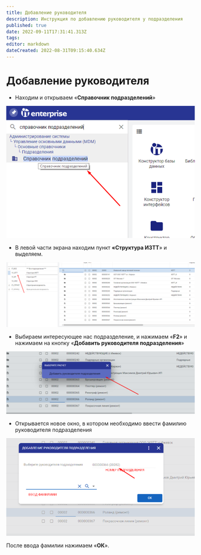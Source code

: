 ```yaml
---
title: Добавление руководителя
description: Инструкция по добавлению руководителя у подразделения
published: true
date: 2022-09-11T17:31:41.313Z
tags: 
editor: markdown
dateCreated: 2022-08-31T09:15:40.634Z
---
```


# Добавление руководителя

* Находим и открываем «**Справочник подразделений**»

![](<../../assets/0 (92).png>)

* В левой части экрана находим пункт **«Структура ИЗТТ**» и выделяем.

![](<../../assets/1 (9).png>)

* Выбираем интересующее нас подразделение, и нажимаем «**F2**» и нажимаем на кнопку «**Добавить руководителя подразделения**»

![](<../../assets/2 (78).png>)

* Открывается новое окно, в котором необходимо ввести фамилию руководителя подразделения

![](<../../assets/3 (76).png>)

После ввода фамилии нажимаем «**ОК**».
